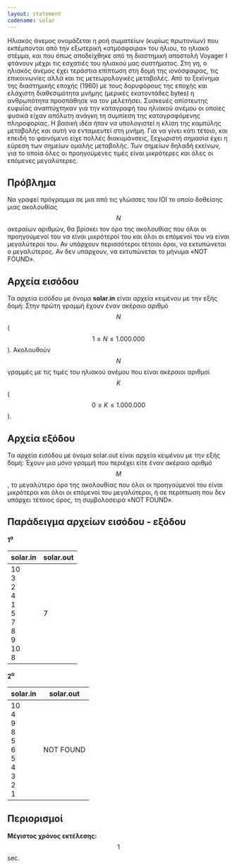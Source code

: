 ```yaml
---
layout: statement
codename: solar
---
```


Ηλιακός άνεμος ονομάζεται η ροή σωματείων (κυρίως πρωτονίων) που εκπέμπονται από την εξωτερική «ατμόσφαιρα» του ήλιου, το ηλιακό στέμμα, και που όπως αποδείχθηκε από τη διαστημική αποστολή Voyager I φτάνουν μέχρι τις εσχατιές του ηλιακού μας συστήματος. Στη γη, ο ηλιακός άνεμος έχει τεράστια επίπτωση στη δομή της ιονόσφαιρας, τις επικοινωνίες αλλά και τις μετεωρολογικές μεταβολές. Από το ξεκίνημα της διαστημικής εποχής (1960) με τους δορυφόρους της εποχής και ελάχιστη διαθεσιμότητα μνήμης (μερικές εκατοντάδες bytes) η ανθρωπότητα προσπάθησε να τον μελετήσει. Συσκευές απίστευτης ευφυΐας αναπτύχτηκαν για την καταγραφή του ηλιακού ανέμου οι οποίες φυσικά είχαν απόλυτη ανάγκη τη συμπίεση της καταγραφόμενης πληροφορίας. Η βασική ιδέα ήταν να υπολογιστεί η κλίση της καμπύλης μεταβολής και αυτή να ενταμιευτεί στη μνήμη. Για να γίνει κάτι τέτοιο, και επειδή το φαινόμενο είχε πολλές διακυμάνσεις, ξεχωριστή σημασία έχει η εύρεση των σημείων ομαλής μεταβολής. Των σημείων δηλαδή εκείνων, για το οποία όλες οι προηγούμενες τιμές είναι μικρότερες και όλες οι επόμενες μεγαλύτερες.

## Πρόβλημα

Nα γραφεί πρόγραμμα σε μια από τις γλώσσες του ΙΟΙ το οποίο δοθείσης μιας ακολουθίας $$N$$ ακεραίων αριθμών, θα βρίσκει τον όρο της ακολουθίας που όλοι οι προηγούμενοί του να είναι μικρότεροί του και όλοι οι επόμενοί του να είναι μεγαλύτεροί του. Αν υπάρχουν περισσότεροι τέτοιοι όροι, να εκτυπώνεται ο μεγαλύτερος. Αν δεν υπάρχουν, να εκτυπώνεται το μήνυμα «NOT FOUND».

## Aρχεία εισόδου

Τα αρχεία εισόδου με όνομα **solar.in** είναι αρχεία κειμένου με την εξής δομή: Στην πρώτη γραμμή έχουν έναν ακέραιο αριθμό $$N$$ ($$1 \leq N \leq 1.000.000$$). Ακολουθούν $$N$$ γραμμές με τις τιμές του ηλιακού ανέμου που είναι ακέραιοι αριθμοί $$K$$ ($$0 \leq K \leq 1.000.000$$).

## Aρχεία εξόδου

Τα αρχεία εισόδου με όνομα solar.out είναι αρχεία κειμένου με την εξής δομή: Έχουν μια μόνο γραμμή που περιέχει είτε έναν ακέραιο αριθμό $$M$$, το μεγαλύτερο όρο της ακολουθίας που όλοι οι προηγούμενοί του είναι μικρότεροι και όλοι οι επόμενοί του μεγαλύτεροι, ή σε περίπτωση που δεν υπάρχει τέτοιος όρος, τη συμβολοσειρά «NOT FOUND».

## Παράδειγμα αρχείων εισόδου - εξόδου

**1<sup>o</sup>**

| **solar.in**                         | **solar.out** |
| ------------------------------------ | ------------- |
| 10 <br> 3 <br> 2 <br> 4 <br> 1 <br> 5 <br> 7 <br> 8 <br> 9 <br> 10 <br> 8 | 7 |

**2<sup>o</sup>**

| **solar.in**                         | **solar.out** |
| ------------------------------------ | ------------- |
| 10 <br> 4 <br> 9 <br> 8 <br> 5 <br> 6 <br> 5 <br> 4 <br> 3 <br> 2 <br> 1 | NOT FOUND |

## Περιορισμοί

**Mέγιστος χρόνος εκτέλεσης:** $$1$$ sec.
